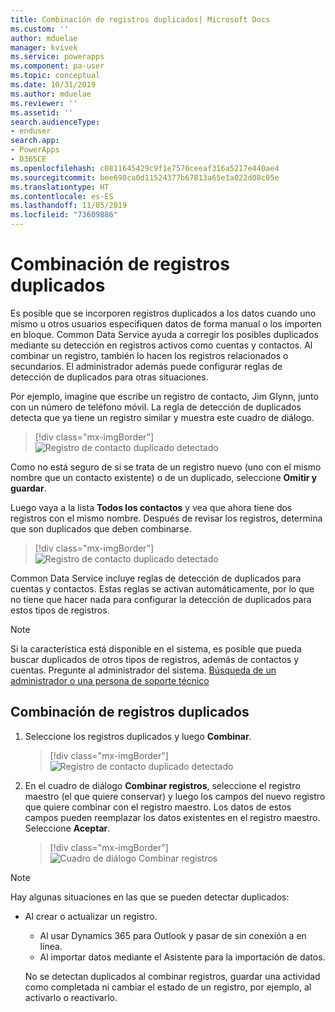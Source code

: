 ```yaml
---
title: Combinación de registros duplicados| Microsoft Docs
ms.custom: ''
author: mduelae
manager: kvivek
ms.service: powerapps
ms.component: pa-user
ms.topic: conceptual
ms.date: 10/31/2019
ms.author: mduelae
ms.reviewer: ''
ms.assetid: ''
search.audienceType:
- enduser
search.app:
- PowerApps
- D365CE
ms.openlocfilehash: c0811645429c9f1e7570ceeaf316a5217e440ae4
ms.sourcegitcommit: bee698ca0d11524377b67813a65e1a022d08c05e
ms.translationtype: HT
ms.contentlocale: es-ES
ms.lasthandoff: 11/05/2019
ms.locfileid: "73609886"
---
```

# <a name="merge-duplicate-records"></a>Combinación de registros duplicados 

Es posible que se incorporen registros duplicados a los datos cuando uno mismo u otros usuarios especifiquen datos de forma manual o los importen en bloque. Common Data Service ayuda a corregir los posibles duplicados mediante su detección en registros activos como cuentas y contactos. Al combinar un registro, también lo hacen los registros relacionados o secundarios. El administrador además puede configurar reglas de detección de duplicados para otras situaciones.  
  
Por ejemplo, imagine que escribe un registro de contacto, Jim Glynn, junto con un número de teléfono móvil.  La regla de detección de duplicados detecta que ya tiene un registro similar y muestra este cuadro de diálogo.  
  
 > [!div class="mx-imgBorder"] 
 > ![Registro de contacto duplicado detectado](media/duplicates-detected.png "Registro de contacto duplicado detectado")  
  
 Como no está seguro de si se trata de un registro nuevo (uno con el mismo nombre que un contacto existente) o de un duplicado, seleccione **Omitir y guardar**.  
  
 Luego vaya a la lista **Todos los contactos** y vea que ahora tiene dos registros con el mismo nombre. Después de revisar los registros, determina que son duplicados que deben combinarse.  
 
 > [!div class="mx-imgBorder"] 
 > ![Registro de contacto duplicado detectado](media/duplicates-detected_1.png "Registro de contacto duplicado detectado")  
 
Common Data Service incluye reglas de detección de duplicados para cuentas y contactos. Estas reglas se activan automáticamente, por lo que no tiene que hacer nada para configurar la detección de duplicados para estos tipos de registros.  
  
> [!NOTE]
>  Si la característica está disponible en el sistema, es posible que pueda buscar duplicados de otros tipos de registros, además de contactos y cuentas. Pregunte al administrador del sistema. [Búsqueda de un administrador o una persona de soporte técnico](find-admin.md)  
  
## <a name="merge-duplicate-records"></a>Combinación de registros duplicados  
  
1. Seleccione los registros duplicados y luego **Combinar**.  
  
   > [!div class="mx-imgBorder"] 
   > ![Registro de contacto duplicado detectado](media/duplicates-detected_2.png "Registro de contacto duplicado detectado")  
  
2. En el cuadro de diálogo **Combinar registros**, seleccione el registro maestro (el que quiere conservar) y luego los campos del nuevo registro que quiere combinar con el registro maestro. Los datos de estos campos pueden reemplazar los datos existentes en el registro maestro. Seleccione **Aceptar**.  
  
     
   > [!div class="mx-imgBorder"] 
   > ![Cuadro de diálogo Combinar registros](media/merge-records-dialog.png "Cuadro de diálogo Combinar registros")  
  
> [!NOTE]
>  Hay algunas situaciones en las que se pueden detectar duplicados:  
> 
> - Al crear o actualizar un registro.  
>   - Al usar Dynamics 365 para Outlook y pasar de sin conexión a en línea.  
>   - Al importar datos mediante el Asistente para la importación de datos.  
> 
>   No se detectan duplicados al combinar registros, guardar una actividad como completada ni cambiar el estado de un registro, por ejemplo, al activarlo o reactivarlo.  
